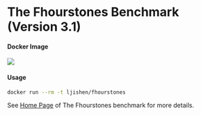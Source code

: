 # The Fhourstones Benchmark (Version 3.1)#### Docker Image[![](https://images.microbadger.com/badges/image/ljishen/fhourstones.svg)](http://microbadger.com/images/ljishen/fhourstones "Get your own image badge on microbadger.com")#### Usage```bashdocker run --rm -t ljishen/fhourstones```See [Home Page](https://tromp.github.io/c4/fhour.html) of The Fhourstones benchmark for more details.